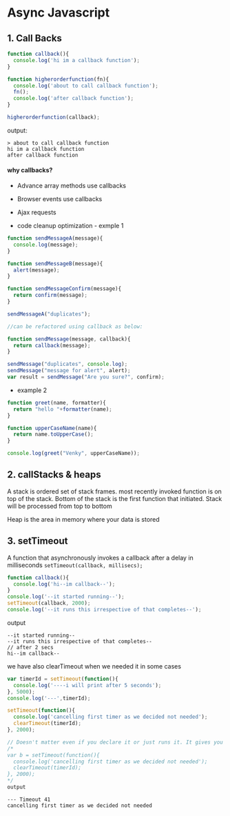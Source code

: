 # Async Javascript
## 1. Call Backs

``` javascript
function callback(){
  console.log('hi im a callback function');
}

function higherorderfunction(fn){
  console.log('about to call callback function');
  fn();
  console.log('after callback function');
}

higherorderfunction(callback);

```
output:
```
> about to call callback function
hi im a callback function
after callback function
```
#### why callbacks?
- Advance array methods use callbacks
- Browser events use callbacks
- Ajax requests

- code cleanup optimization - exmple 1
``` javascript
function sendMessageA(message){
  console.log(message);
}

function sendMessageB(message){
  alert(message);
}

function sendMessageConfirm(message){
  return confirm(message);
}

sendMessageA("duplicates");

//can be refactored using callback as below:

function sendMessage(message, callback){
  return callback(message);
}

sendMessage("duplicates", console.log);
sendMessage("message for alert", alert);
var result = sendMessage("Are you sure?", confirm);

```
- example 2
```javascript
function greet(name, formatter){
  return "hello "+formatter(name);
}

function upperCaseName(name){
  return name.toUpperCase();
}

console.log(greet("Venky", upperCaseName));
```

## 2. callStacks & heaps
A stack is ordered set of stack frames. most recently invoked function is on top of the stack. Bottom of the stack is the first function that initiated. Stack will be processed from top to bottom

Heap is the area in memory where your data is stored

## 3. setTimeout
A function that asynchronously invokes a callback after a delay in milliseconds
` setTimeout(callback, millisecs); `

```javascript
function callback(){
  console.log('hi--im callback--');
}
console.log('--it started running--');
setTimeout(callback, 2000);
console.log('--it runs this irrespective of that completes--');
```
output
``` 
--it started running--
--it runs this irrespective of that completes--
// after 2 secs
hi--im callback--
```
we have also clearTimeout when we needed it in some cases

```javascript
var timerId = setTimeout(function(){
  console.log('----i will print after 5 seconds');
}, 5000);
console.log('---',timerId);

setTimeout(function(){
  console.log('cancelling first timer as we decided not needed');
  clearTimeout(timerId);
}, 2000);

// Doesn't matter even if you declare it or just runs it. It gives you same output
/*
var b = setTimeout(function(){
  console.log('cancelling first timer as we decided not needed');
  clearTimeout(timerId);
}, 2000);
*/
output
```
```
--- Timeout 41
cancelling first timer as we decided not needed
```
